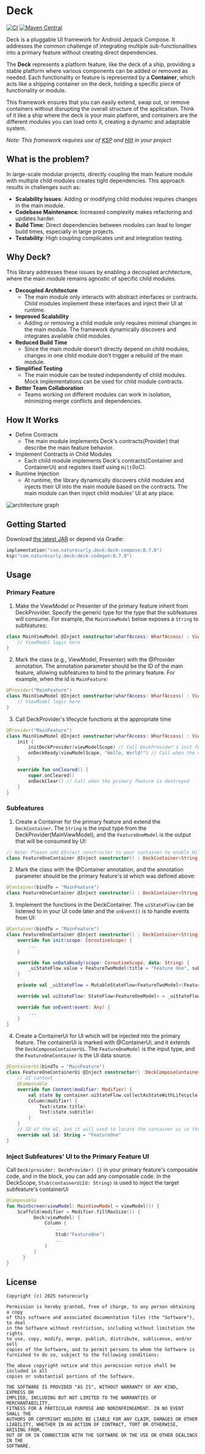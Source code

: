 Deck
=====

[![CI](https://github.com/naturecurly/deck/actions/workflows/build.yml/badge.svg)](https://github.com/naturecurly/deck/actions/workflows/build.yml)
[![Maven Central](https://img.shields.io/maven-central/v/com.naturecurly.deck/deck-compose.svg)](https://central.sonatype.com/artifact/com.naturecurly.deck/deck-compose)

Deck is a pluggable UI framework for Android Jetpack Compose. It addresses the common challenge of integrating multiple sub-functionalities into a primary feature without creating direct dependencies.

The **Deck** represents a platform feature, like the deck of a ship, providing a stable platform where various components can be added or removed as needed. Each functionality or feature is represented by a **Container**, which acts like a shipping container on the deck, holding a specific piece of functionality or module.

This framework ensures that you can easily extend, swap out, or remove containers without disrupting the overall structure of the application. Think of it like a ship where the deck is your main platform, and containers are the different modules you can load onto it, creating a dynamic and adaptable system.

_Note: This framework requires use of [KSP](https://github.com/google/ksp) and [Hilt](https://github.com/google/dagger) in your project_

What is the problem?
--------
In large-scale modular projects, directly coupling the main feature module with multiple child modules creates tight dependencies. This approach results in challenges such as:

- **Scalability Issues**: Adding or modifying child modules requires changes in the main module.
- **Codebase Maintenance**: Increased complexity makes refactoring and updates harder.
- **Build Time**: Direct dependencies between modules can lead to longer build times, especially in large projects.
- **Testability**: High coupling complicates unit and integration testing.

Why Deck?
--------
This library addresses these issues by enabling a decoupled architecture, where the main module remains agnostic of specific child modules.
- **Decoupled Architecture**
    - The main module only interacts with abstract interfaces or contracts. Child modules implement these interfaces and inject their UI at runtime.
- **Improved Scalability**
    - Adding or removing a child module only requires minimal changes in the main module. The framework dynamically discovers and integrates available child modules.
- **Reduced Build Time**
    - Since the main module doesn’t directly depend on child modules, changes in one child module don’t trigger a rebuild of the main module.
- **Simplified Testing**
    - The main module can be tested independently of child modules. Mock implementations can be used for child module contracts.
- **Better Team Collaboration**
    - Teams working on different modules can work in isolation, minimizing merge conflicts and dependencies.

How It Works
--------
- Define Contracts
    - The main module implements Deck's contracts(Provider) that describe the main feature behavior.
- Implement Contracts in Child Modules
    - Each child module implements Deck's contracts(Container and ContainerUi) and registers itself using `Hilt`(IoC).
- Runtime Injection
    - At runtime, the library dynamically discovers child modules and injects their UI into the main module based on the contracts. The main module can then inject child modules' UI at any place.

![architecture graph](./arch_graph.png)

Getting Started
--------

Download [the latest JAR](https://repo1.maven.org/maven2/com/naturecurly/deck/deck-compose/0.1.0/deck-compose-0.1.0.aar) or depend via Gradle:
```kotlin
implementation("com.naturecurly.deck:deck-compose:0.7.0")
ksp("com.naturecurly.deck:deck-codegen:0.7.0")
```

Usage
--------
### Primary Feature
1. Make the ViewModel or Presenter of the primary feature inherit from DeckProvider. Specify the generic type for the type that the subfeatures will consume. For example, the `MainViewModel` below exposes a `String` to subfeatures:
```kotlin
class MainViewModel @Inject constructor(wharfAccess: WharfAccess) : ViewModel(), DeckProvider<String>, WharfAccess by wharfAccess { // Extends the DeckProvider
    // ViewModel logic here
}
```
2. Mark the class (e.g., ViewModel, Presenter) with the @Provider annotation. The annotation parameter should be the ID of the main feature, allowing subfeatures to bind to the primary feature. For example, when the id is `MainFeature`:
```kotlin
@Provider("MainFeature")
class MainViewModel @Inject constructor(wharfAccess: WharfAccess) : ViewModel(), DeckProvider<String>, WharfAccess by wharfAccess {
    // ViewModel logic here
}
```
3. Call DeckProvider's lifecycle functions at the appropriate time
```kotlin
@Provider("MainFeature")
class MainViewModel @Inject constructor(wharfAccess: WharfAccess) : ViewModel(), DeckProvider<String>, WharfAccess by wharfAccess {
    init {
        initDeckProvider(viewModelScope) // Call DeckProvider's init function
        onDeckReady(viewModelScope, "Hello, World!") // Call when the output data is ready
    }

    override fun onCleared() {
        super.onCleared()
        onDeckClear() // Call when the primary feature is destroyed
    }
}
```
### Subfeatures
1. Create a Container for the primary feature and extend the `DeckContainer`. The `String` is the input type from the DeckProvider(MainViewModel), and the `FeatureOneModel` is the output that will be consumed by UI:
```kotlin
// Note: Please add @Inject constructor to your container to enable Hilt to inject automatically
class FeatureOneContainer @Inject constructor() : DeckContainer<String, FeatureOneModel>() { ... }
```
2. Mark the class with the @Container annotation, and the annotation parameter should be the primary feature's id which was defined above:
```kotlin
@Container(bindTo = "MainFeature")
class FeatureOneContainer @Inject constructor() : DeckContainer<String, FeatureOneModel>() { ... }
```
3. Implement the functions in the DeckContainer. The `uiStateFlow` can be listened to in your UI code later and the `onEvent()` is to handle events from UI:
```kotlin
@Container(bindTo = "MainFeature")
class FeatureOneContainer @Inject constructor() : DeckContainer<String, FeatureOneModel>() {
    override fun init(scope: CoroutineScope) {
        ...
    }

    override fun onDataReady(scope: CoroutineScope, data: String) {
        _uiStateFlow.value = FeatureTwoModel(title = "Feature One", subtitle = data)
    }

    private val _uiStateFlow = MutableStateFlow<FeatureTwoModel>(FeatureOneModel())

    override val uiStateFlow: StateFlow<FeatureOneModel> = _uiStateFlow

    override fun onEvent(event: Any) {
        ...
    }
}
```
4. Create a ContainerUi for UI which will be injected into the primary feature. The containerUi is marked with @ContainerUi, and it extends the `DeckComposeContainerUi`. The `FeatureOneModel` is the input type, and the `FeatureOneContainer` is the UI data source.
```kotlin
@ContainerUi(bindTo = "MainFeature")
class FeatureOneContainerUi @Inject constructor() :DeckComposeContainerUi<FeatureOneModel, FeatureOneContainer>() {
    // UI content
    @Composable
    override fun Content(modifier: Modifier) {
        val state by container.uiStateFlow.collectAsStateWithLifecycle()
        Column(modifier) {
            Text(state.title)
            Text(state.subtitle)
        }
    }
    // ID of the UI, and it will used to locate the container ui in the primary feature's UI
    override val id: String = "FeatureOne"
}
```
### Inject Subfeatures' UI to the Primary Feature UI
Call `Deck(provider: DeckProvider) {}` in your primary feature's composable code, and in the block, you can add any composable code. In the DeckScope, `Stub(containerUiId: String)` is used to inject the target subfeature's containerUi
```kotlin
@Composable
fun MainScreen(viewModel: MainViewModel = viewModel()) {
    Scaffold(modifier = Modifier.fillMaxSize()) {
          Deck(viewModel) {
              Column {
                  ...
                  Stub("FeatureOne")
                  ...
              }
          }
      }
}
```

License
---------

```
Copyright (c) 2025 naturecurly

Permission is hereby granted, free of charge, to any person obtaining a copy
of this software and associated documentation files (the "Software"), to deal
in the Software without restriction, including without limitation the rights
to use, copy, modify, merge, publish, distribute, sublicense, and/or sell
copies of the Software, and to permit persons to whom the Software is
furnished to do so, subject to the following conditions:

The above copyright notice and this permission notice shall be included in all
copies or substantial portions of the Software.

THE SOFTWARE IS PROVIDED "AS IS", WITHOUT WARRANTY OF ANY KIND, EXPRESS OR
IMPLIED, INCLUDING BUT NOT LIMITED TO THE WARRANTIES OF MERCHANTABILITY,
FITNESS FOR A PARTICULAR PURPOSE AND NONINFRINGEMENT. IN NO EVENT SHALL THE
AUTHORS OR COPYRIGHT HOLDERS BE LIABLE FOR ANY CLAIM, DAMAGES OR OTHER
LIABILITY, WHETHER IN AN ACTION OF CONTRACT, TORT OR OTHERWISE, ARISING FROM,
OUT OF OR IN CONNECTION WITH THE SOFTWARE OR THE USE OR OTHER DEALINGS IN THE
SOFTWARE.

```
